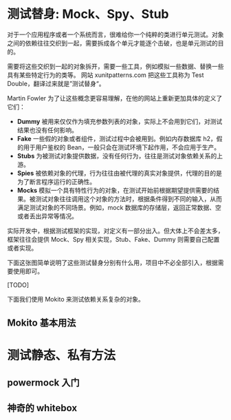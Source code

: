 # 测试替身: Mock、Spy、Stub

对于一个应用程序或者一个系统而言，很难给你一个纯粹的类进行单元测试。对象之间的依赖往往交织到一起，需要拆成各个单元才能逐个击破，也是单元测试的目的。



需要将这些交织到一起的对象拆开，需要一些工具，例如模拟一些数据、替换一些具有某些特定行为的类等。  网站 xunitpatterns.com 把这些工具称为 Test Double，翻译过来就是”测试替身“。



Martin Fowler 为了让这些概念更容易理解，在他的网站上重新更加具体的定义了它们：



- **Dummy** 被用来仅仅作为填充参数列表的对象，实际上不会用到它们，对测试结果也没有任何影响。
- **Fake** 一些假的对象或者组件，测试过程中会被用到。例如内存数据库 h2，假的用于用户鉴权的 Bean，一般只会在测试环境下起作用，不会应用于生产。
- **Stubs** 为被测试对象提供数据，没有任何行为，往往是测试对象依赖关系的上游。
- **Spies** 被依赖对象的代理，行为往往由被代理的真实对象提供，代理的目的是为了断言程序运行的正确性。
- **Mocks** 模拟一个具有特性行为的对象，在测试开始前根据期望提供需要的结果。被测试对象往往调用这个对象的方法时，根据条件得到不同的输入，从而满足测试对象的不同场景。例如，mock 数据库的存储层，返回正常数据、空或者丢出异常等情况。



实际开发中，根据测试框架的实现，对定义有一部分出入。但大体上不会差太多，框架往往会提供 Mock、Spy 相关实现，Stub、Fake、Dummy 则需要自己配置或者实现。



下面这张图简单说明了这些测试替身分别有什么用，项目中不必全部引入，根据需要使用即可。





[TODO]



下面我们使用 Mokito 来测试依赖关系复杂的对象。



## Mokito 基本用法










# 测试静态、私有方法



## powermock 入门





## 神奇的 whitebox